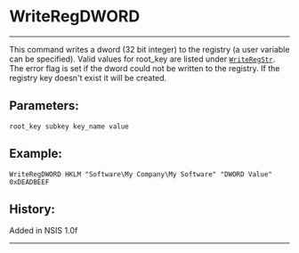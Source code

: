 # WriteRegDWORD

---

This command writes a dword (32 bit integer) to the registry (a user variable can be specified). Valid values for root_key are listed under [`WriteRegStr`][1]. The error flag is set if the dword could not be written to the registry. If the registry key doesn't exist it will be created.

## Parameters:

    root_key subkey key_name value

## Example:

	WriteRegDWORD HKLM "Software\My Company\My Software" "DWORD Value" 0xDEADBEEF

## History:

Added in NSIS 1.0f

---

[1]: WriteRegStr.md